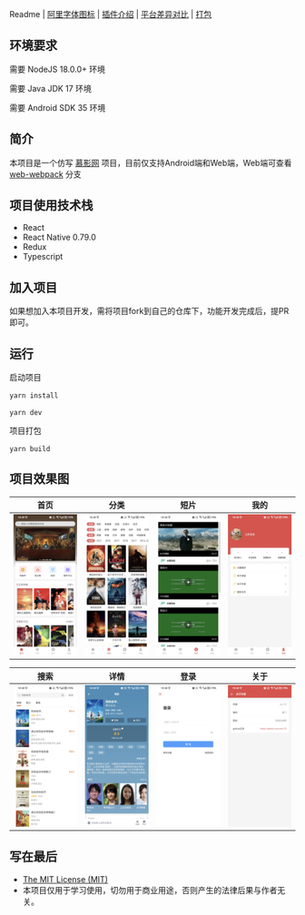 Readme | [阿里字体图标](docs/iconfont.md) | [插件介绍](docs/plugin.md) | [平台差异对比](docs/difference.md) | [打包](docs/release.md) 

## 环境要求

需要 NodeJS 18.0.0+ 环境

需要 Java JDK 17    环境

需要 Android SDK 35 环境

## 简介

本项目是一个仿写 [慕影网](https://github.com/NameLi/muying-h5) 项目，目前仅支持Android端和Web端，Web端可查看 [web-webpack](https://github.com/xlz122/react-native-movie/tree/web-webpack) 分支

## 项目使用技术栈

* React
* React Native 0.79.0
* Redux
* Typescript

## 加入项目

如果想加入本项目开发，需将项目fork到自己的仓库下，功能开发完成后，提PR即可。

## 运行

启动项目

```
yarn install
```

```
yarn dev
```

项目打包

```
yarn build
```

## 项目效果图

|首页|分类|短片|我的|
|---|---|---|---|
|![](./preview/home.jpg)|![](./preview/movies.jpg)|![](./preview/videos.jpg)|![](./preview/mine.jpg)|

|搜索|详情|登录|关于|
|---|---|---|---|
|![](./preview/search.jpg)|![](./preview/detail.jpg)|![](./preview/login.jpg)|![](./preview/author.jpg)|

## 写在最后

* [The MIT License (MIT)](https://github.com/xlz122/movie/blob/web-webpack/LICENSE)
* 本项目仅用于学习使用，切勿用于商业用途，否则产生的法律后果与作者无关。
